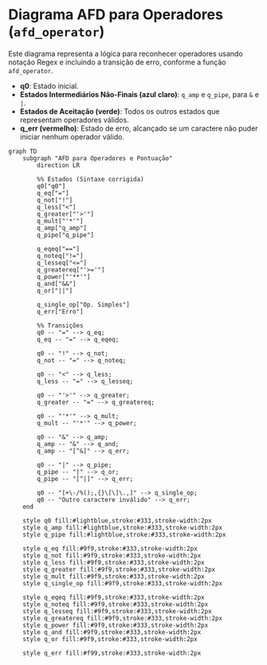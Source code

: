 # Diagrama AFD para Operadores (`afd_operator`)

Este diagrama representa a lógica para reconhecer operadores usando notação Regex e incluindo a transição de erro, conforme a função `afd_operator`.

-   **q0**: Estado inicial.
-   **Estados Intermediários Não-Finais (azul claro)**: `q_amp` e `q_pipe`, para `&` e `|`.
-   **Estados de Aceitação (verde)**: Todos os outros estados que representam operadores válidos.
-   **q_err (vermelho)**: Estado de erro, alcançado se um caractere não puder iniciar nenhum operador válido.

```mermaid
graph TD
    subgraph "AFD para Operadores e Pontuação"
        direction LR

        %% Estados (Sintaxe corrigida)
        q0["q0"]
        q_eq["="]
        q_not["!"]
        q_less["<"]
        q_greater["'>'"]
        q_mult["'*'"]
        q_amp["q_amp"]
        q_pipe["q_pipe"]

        q_eqeq["=="]
        q_noteq["!="]
        q_lesseq["<="]
        q_greatereq["'>='"]
        q_power["'**'"]
        q_and["&&"]
        q_or["||"]
        
        q_single_op["Op. Simples"]
        q_err["Erro"]

        %% Transições
        q0 -- "=" --> q_eq;
        q_eq -- "=" --> q_eqeq;

        q0 -- "!" --> q_not;
        q_not -- "=" --> q_noteq;

        q0 -- "<" --> q_less;
        q_less -- "=" --> q_lesseq;

        q0 -- "'>'" --> q_greater;
        q_greater -- "=" --> q_greatereq;
        
        q0 -- "'*'" --> q_mult;
        q_mult -- "'*'" --> q_power;

        q0 -- "&" --> q_amp;
        q_amp -- "&" --> q_and;
        q_amp -- "[^&]" --> q_err;

        q0 -- "|" --> q_pipe;
        q_pipe -- "|" --> q_or;
        q_pipe -- "[^|]" --> q_err;

        q0 -- "[+\-/%();,{}\[\]\.,]" --> q_single_op;
        q0 -- "Outro caractere inválido" --> q_err;
    end

    style q0 fill:#lightblue,stroke:#333,stroke-width:2px
    style q_amp fill:#lightblue,stroke:#333,stroke-width:2px
    style q_pipe fill:#lightblue,stroke:#333,stroke-width:2px

    style q_eq fill:#9f9,stroke:#333,stroke-width:2px
    style q_not fill:#9f9,stroke:#333,stroke-width:2px
    style q_less fill:#9f9,stroke:#333,stroke-width:2px
    style q_greater fill:#9f9,stroke:#333,stroke-width:2px
    style q_mult fill:#9f9,stroke:#333,stroke-width:2px
    style q_single_op fill:#9f9,stroke:#333,stroke-width:2px
    
    style q_eqeq fill:#9f9,stroke:#333,stroke-width:2px
    style q_noteq fill:#9f9,stroke:#333,stroke-width:2px
    style q_lesseq fill:#9f9,stroke:#333,stroke-width:2px
    style q_greatereq fill:#9f9,stroke:#333,stroke-width:2px
    style q_power fill:#9f9,stroke:#333,stroke-width:2px
    style q_and fill:#9f9,stroke:#333,stroke-width:2px
    style q_or fill:#9f9,stroke:#333,stroke-width:2px
    
    style q_err fill:#f99,stroke:#333,stroke-width:2px
```